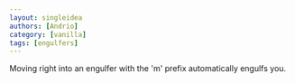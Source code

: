 ```yaml
---
layout: singleidea
authors: [Andrio]
category: [vanilla]
tags: [engulfers]
---
```

Moving right into an engulfer with the 'm' prefix automatically engulfs you.
